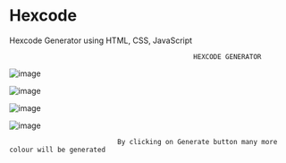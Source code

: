 # Hexcode
Hexcode Generator using HTML, CSS, JavaScript

                                                  HEXCODE GENERATOR

![image](https://user-images.githubusercontent.com/63421462/128160462-e52729c4-f30b-4c65-883c-b1864a73365c.png)

![image](https://user-images.githubusercontent.com/63421462/128160518-2f858900-e42a-4045-b66c-bbd9967f084e.png)

![image](https://user-images.githubusercontent.com/63421462/128160548-457f5eeb-4ac9-47dd-b98e-cf9226aedf5a.png)

![image](https://user-images.githubusercontent.com/63421462/128160587-cb7621f3-6cb1-40d4-a8d5-93f4e85914dc.png)

                               By clicking on Generate button many more colour will be generated
